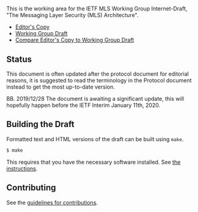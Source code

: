 # 

This is the working area for the IETF MLS Working Group Internet-Draft, "The Messaging Layer Security (MLS) Architecture".

* [Editor's Copy](https://github.com/mlswg/mls-architecture/blob/master/draft-ietf-mls-architecture.md)
* [Working Group Draft](https://tools.ietf.org/html/draft-ietf-mls-architecture)
* [Compare Editor's Copy to Working Group Draft](https://github.com/mlswg/mls-architecture/compare/draft-ietf-mls-architecture-00...master)


## Status

This document is often updated after the protocol document for editorial reasons,
it is suggested to read the terminology in the Protocol document instead to get
the most up-to-date version.

BB. 2019/12/28
The document is awaiting a significant update, this will hopefully happen before
the IETF Interim January 11th, 2020.


## Building the Draft

Formatted text and HTML versions of the draft can be built using `make`.

```sh
$ make
```

This requires that you have the necessary software installed.  See
[the instructions](https://github.com/martinthomson/i-d-template/blob/master/doc/SETUP.md).


## Contributing

See the
[guidelines for contributions](https://github.com/mlswg/mls-architecture/blob/master/CONTRIBUTING.md).
